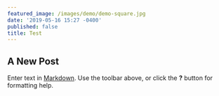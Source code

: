 ```yaml
---
featured_image: /images/demo/demo-square.jpg
date: '2019-05-16 15:27 -0400'
published: false
title: Test
---
```

## A New Post

Enter text in [Markdown](http://daringfireball.net/projects/markdown/). Use the toolbar above, or click the **?** button for formatting help.
